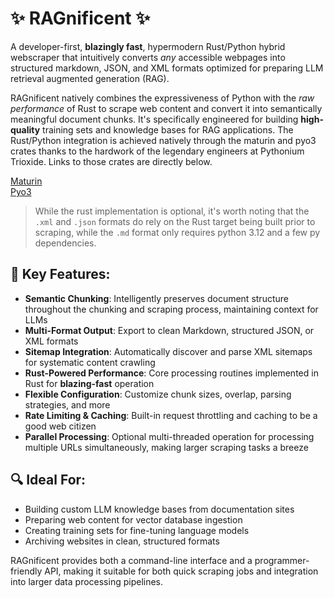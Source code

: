# ✨ RAGnificent ✨

A developer-first, **blazingly fast**, hypermodern Rust/Python hybrid webscraper that intuitively converts *any* accessible webpages into structured markdown, JSON, and XML formats optimized for preparing LLM retrieval augmented generation (RAG).

RAGnificent natively combines the expressiveness of Python with the *raw performance* of Rust to scrape web content and convert it into semantically meaningful document chunks. It's specifically engineered for building **high-quality** training sets and knowledge bases for RAG applications. The Rust/Python integration is achieved natively through the maturin and pyo3 crates thanks to the hardwork of the legendary engineers at Pythonium Trioxide. Links to those crates are directly below.

[Maturin](https://github.com/PyO3/maturin)  
[Pyo3](https://github.com/PyO3/pyo3)

> While the rust implementation is optional, it's worth noting that the `.xml` and `.json` formats do rely on the Rust target being built prior to scraping, while the `.md` format only requires python 3.12 and a few py dependencies.

## 🚀 Key Features:

* **Semantic Chunking**: Intelligently preserves document structure throughout the chunking and scraping process, maintaining context for LLMs
* **Multi-Format Output**: Export to clean Markdown, structured JSON, or XML formats
* **Sitemap Integration**: Automatically discover and parse XML sitemaps for systematic content crawling
* **Rust-Powered Performance**: Core processing routines implemented in Rust for **blazing-fast** operation
* **Flexible Configuration**: Customize chunk sizes, overlap, parsing strategies, and more
* **Rate Limiting & Caching**: Built-in request throttling and caching to be a good web citizen
* **Parallel Processing**: Optional multi-threaded operation for processing multiple URLs simultaneously, making larger scraping tasks a breeze

## 🔍 Ideal For:

* Building custom LLM knowledge bases from documentation sites
* Preparing web content for vector database ingestion
* Creating training sets for fine-tuning language models
* Archiving websites in clean, structured formats

RAGnificent provides both a command-line interface and a programmer-friendly API, making it suitable for both quick scraping jobs and integration into larger data processing pipelines.
